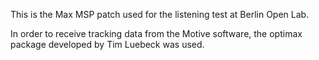 This is the Max MSP patch used for the listening test at Berlin Open Lab.

In order to receive tracking data from the Motive software, the optimax package developed by Tim Luebeck was used.
